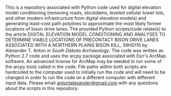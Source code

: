 This is a repository associated with Python code used for digital elevation model conditioning (removing roads, stockdams, leveled cellular tower lots, and other modern infrastructure from digital elevation models) and generating least-cost path polylines to approximate the most likely former locations of bison drive lanes. The provided Python scripts/code relate(s) to the article DIGITAL ELEVATION MODEL CONDITIONING AND ANALYSES TO DETERMINE VIABLE LOCATIONS OF PRECONTACT BISON DRIVE LANES ASSOCIATED WITH A NORTHERN PLAINS BISON KILL, 39HD115 by Alexander T. Anton in _South Dakota Archaeology_. The code was written as Python 2.7 code and uses the arcpy package associated with Esri's ArcMap software. An advanced license for ArcMap may be needed to run some of the arcpy tools called in the code. File paths within both scripts are hardcoded to the computer used to initially run the code and will need to be changed in order to run the code on a different computer with different input data. Please email antontalexander@gmail.com with any questions about the scripts in this repository. 
